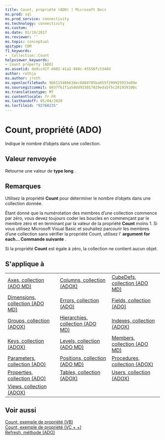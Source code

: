 ```yaml
---
title: Count, propriété (ADO) | Microsoft Docs
ms.prod: sql
ms.prod_service: connectivity
ms.technology: connectivity
ms.custom: ''
ms.date: 01/19/2017
ms.reviewer: ''
ms.topic: conceptual
apitype: COM
f1_keywords:
- _Collection::Count
helpviewer_keywords:
- Count property [ADO]
ms.assetid: da9ccd1f-d402-41a2-940c-45556fc5340d
author: rothja
ms.author: jroth
ms.openlocfilehash: 9b611546b63dec8484785ba855f299925933e89e
ms.sourcegitcommit: 6037fb1f1a5ddd933017029eda5f5c281939100c
ms.translationtype: MT
ms.contentlocale: fr-FR
ms.lasthandoff: 05/04/2020
ms.locfileid: "82760235"
---
```

# <a name="count-property-ado"></a>Count, propriété (ADO)
Indique le nombre d’objets dans une collection.  
  
## <a name="return-value"></a>Valeur renvoyée  
 Retourne une valeur de **type long** .  
  
## <a name="remarks"></a>Remarques  
 Utilisez la propriété **Count** pour déterminer le nombre d’objets dans une collection donnée.  
  
 Étant donné que la numérotation des membres d’une collection commence par zéro, vous devez toujours coder les boucles en commençant par le membre zéro et en terminant par la valeur de la propriété **Count** moins 1. Si vous utilisez Microsoft Visual Basic et souhaitez parcourir les membres d’une collection sans vérifier la propriété Count, utilisez l' **argument** **for each... Commande suivante** .  
  
 Si la propriété **Count** est égale à zéro, la collection ne contient aucun objet.  
  
## <a name="applies-to"></a>S'applique à  
  
||||  
|-|-|-|  
|[Axes, collection (ADO MD)](../../../ado/reference/ado-md-api/axes-collection-ado-md.md)|[Columns, collection (ADOX)](../../../ado/reference/adox-api/columns-collection-adox.md)|[CubeDefs, collection (ADO MD)](../../../ado/reference/ado-md-api/cubedefs-collection-ado-md.md)|  
|[Dimensions, collection (ADO MD)](../../../ado/reference/ado-md-api/dimensions-collection-ado-md.md)|[Errors, collection (ADO)](../../../ado/reference/ado-api/errors-collection-ado.md)|[Fields, collection (ADO)](../../../ado/reference/ado-api/fields-collection-ado.md)|  
|[Groups, collection (ADOX)](../../../ado/reference/adox-api/groups-collection-adox.md)|[Hierarchies, collection (ADO MD)](../../../ado/reference/ado-md-api/hierarchies-collection-ado-md.md)|[Indexes, collection (ADOX)](../../../ado/reference/adox-api/indexes-collection-adox.md)|  
|[Keys, collection (ADOX)](../../../ado/reference/adox-api/keys-collection-adox.md)|[Levels, collection (ADO MD)](../../../ado/reference/ado-md-api/levels-collection-ado-md.md)|[Members, collection (ADO MD)](../../../ado/reference/ado-md-api/members-collection-ado-md.md)|  
|[Parameters, collection (ADO)](../../../ado/reference/ado-api/parameters-collection-ado.md)|[Positions, collection (ADO MD)](../../../ado/reference/ado-md-api/positions-collection-ado-md.md)|[Procedures, collection (ADOX)](../../../ado/reference/adox-api/procedures-collection-adox.md)|  
|[Properties, collection (ADO)](../../../ado/reference/ado-api/properties-collection-ado.md)|[Tables, collection (ADOX)](../../../ado/reference/adox-api/tables-collection-adox.md)|[Users, collection (ADOX)](../../../ado/reference/adox-api/users-collection-adox.md)|  
|[Views, collection (ADOX)](../../../ado/reference/adox-api/views-collection-adox.md)|||  
  
## <a name="see-also"></a>Voir aussi  
 [Count, exemple de propriété (VB)](../../../ado/reference/ado-api/count-property-example-vb.md)   
 [Count, exemple de propriété (VC + +)](../../../ado/reference/ado-api/count-property-example-vc.md)   
 [Refresh, méthode (ADO)](../../../ado/reference/ado-api/refresh-method-ado.md)
